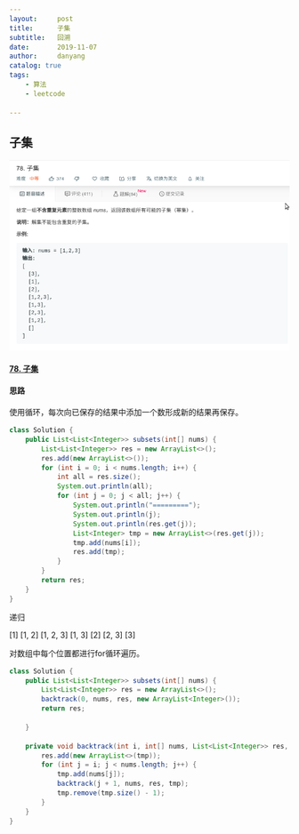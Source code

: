 ```yaml
---
layout:     post
title:      子集
subtitle:   回溯
date:       2019-11-07
author:     danyang
catalog: true
tags:
    - 算法
    - leetcode

---
```


## 子集

![](../img/子集.png)

#### [78. 子集](https://leetcode-cn.com/problems/subsets/)

#### 思路

使用循环，每次向已保存的结果中添加一个数形成新的结果再保存。

```java
class Solution {
    public List<List<Integer>> subsets(int[] nums) {
        List<List<Integer>> res = new ArrayList<>();
        res.add(new ArrayList<>());
        for (int i = 0; i < nums.length; i++) {
            int all = res.size();
            System.out.println(all);
            for (int j = 0; j < all; j++) {
                System.out.println("=========");
                System.out.println(j);
                System.out.println(res.get(j));
                List<Integer> tmp = new ArrayList<>(res.get(j));
                tmp.add(nums[i]);
                res.add(tmp);
            }
        }
        return res;
    }
}
```

递归

[1]
[1, 2]
[1, 2, 3]
[1, 3]
[2]
[2, 3]
[3]

对数组中每个位置都进行for循环遍历。

```java
class Solution {
    public List<List<Integer>> subsets(int[] nums) {
        List<List<Integer>> res = new ArrayList<>();
        backtrack(0, nums, res, new ArrayList<Integer>());
        return res;

    }

    private void backtrack(int i, int[] nums, List<List<Integer>> res, ArrayList<Integer> tmp) {
        res.add(new ArrayList<>(tmp));
        for (int j = i; j < nums.length; j++) {
            tmp.add(nums[j]);
            backtrack(j + 1, nums, res, tmp);
            tmp.remove(tmp.size() - 1);
        }
    }
}
```


